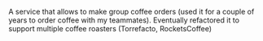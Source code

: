 A service that allows to make group coffee orders (used it for a couple of years to order coffee with my teammates). Eventually refactored it to support multiple coffee roasters (Torrefacto, RocketsCoffee)

